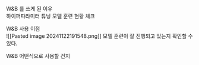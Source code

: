 
  
W&B 를 쓰게 된 이유  
	하이퍼파라미터 튜닝
	모델 훈련 현황 체크
	
  
W&B 사용 이점  
![[Pasted image 20241122191548.png]]
	모델 훈련이 잘 진행되고 있는지 확인할 수 있다.
  
W&B 어떤식으로 사용할 건지